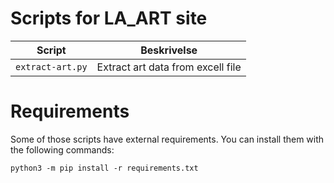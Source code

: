 # Scripts for LA_ART site

| Script           | Beskrivelse                       |
| ---------------- | --------------------------------- |
| `extract-art.py` | Extract art data from excell file |

# Requirements

Some of those scripts have external requirements. You can install them with the following commands:

```
python3 -m pip install -r requirements.txt
```
